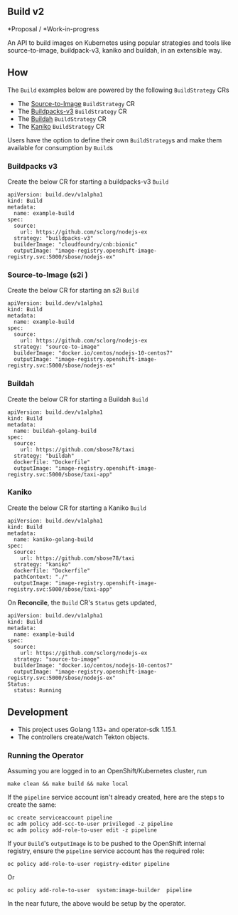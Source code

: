 ## Build v2


*Proposal / *Work-in-progress

An API to build images on Kubernetes using popular strategies and tools like source-to-image, buildpack-v3, kaniko and buildah, in an extensible way.

## How

The `Build` examples below are powered by the following  `BuildStrategy` CRs

* The [Source-to-Image](samples/buildstrategy/buildstrategy_source-to-image_cr.yaml) `BuildStrategy` CR 
* The [Buildpacks-v3](samples/buildstrategy/buildstrategy_buildpacksv3-cr.yaml)  `BuildStrategy` CR
* The [Buildah](samples/buildstrategy/buildstrategy_buildah_cr.yaml)  `BuildStrategy` CR
* The [Kaniko](samples/buildstrategy/buildstrategy_kaniko_cr.yaml)  `BuildStrategy` CR


Users have the option to define their own `BuildStrategy`s and make them available for consumption by `Build`s

### Buildpacks v3

Create the below CR for starting a buildpacks-v3 `Build`

```
apiVersion: build.dev/v1alpha1
kind: Build
metadata:
  name: example-build
spec:
  source:
    url: https://github.com/sclorg/nodejs-ex
  strategy: "buildpacks-v3"
  builderImage: "cloudfoundry/cnb:bionic"
  outputImage: "image-registry.openshift-image-registry.svc:5000/sbose/nodejs-ex"
```

### Source-to-Image (s2i )

Create the below CR for starting an s2i `Build`

```
apiVersion: build.dev/v1alpha1
kind: Build
metadata:
  name: example-build
spec:
  source:
    url: https://github.com/sclorg/nodejs-ex
  strategy: "source-to-image"
  builderImage: "docker.io/centos/nodejs-10-centos7"
  outputImage: "image-registry.openshift-image-registry.svc:5000/sbose/nodejs-ex"
```

### Buildah

Create the below CR for starting a Buildah `Build`

```
apiVersion: build.dev/v1alpha1
kind: Build
metadata:
  name: buildah-golang-build
spec:
  source:
    url: https://github.com/sbose78/taxi
  strategy: "buildah"
  dockerfile: "Dockerfile" 
  outputImage: "image-registry.openshift-image-registry.svc:5000/sbose/taxi-app"
```

### Kaniko

Create the below CR for starting a Kaniko `Build`

```
apiVersion: build.dev/v1alpha1
kind: Build
metadata:
  name: kaniko-golang-build
spec:
  source:
    url: https://github.com/sbose78/taxi
  strategy: "kaniko"
  dockerfile: "Dockerfile" 
  pathContext: "./"
  outputImage: "image-registry.openshift-image-registry.svc:5000/sbose/taxi-app"
  ```


On **Reconcile**, the `Build` CR's `Status` gets updated,

```
apiVersion: build.dev/v1alpha1
kind: Build
metadata:
  name: example-build
spec:
  source:
    url: https://github.com/sclorg/nodejs-ex
  strategy: "source-to-image"
  builderImage: "docker.io/centos/nodejs-10-centos7"
  outputImage: "image-registry.openshift-image-registry.svc:5000/sbose/nodejs-ex"
Status:
  status: Running

```



## Development

* This project uses Golang 1.13+ and operator-sdk 1.15.1.
* The controllers create/watch Tekton objects.


### Running the Operator

Assuming you are logged in to an OpenShift/Kubernetes cluster, run

```
make clean && make build && make local
```

If the `pipeline` service account isn't already created, here are the steps to
create the same:

```
oc create serviceaccount pipeline
oc adm policy add-scc-to-user privileged -z pipeline
oc adm policy add-role-to-user edit -z pipeline
```

If your `Build`'s `outputImage` is to be pushed to the OpenShift internal registry, ensure the `pipeline` service account has the required role:

```
oc policy add-role-to-user registry-editor pipeline
```

Or

```
oc policy add-role-to-user  system:image-builder  pipeline
```

In the near future, the above would be setup by the operator.
